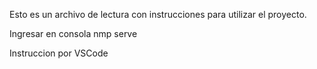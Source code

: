 Esto es un archivo de lectura con instrucciones para utilizar el proyecto.

Ingresar en consola nmp serve

Instruccion por VSCode
